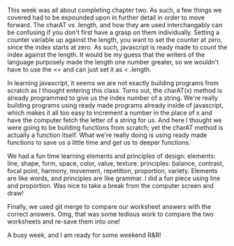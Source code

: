 This week was all about completing chapter two. As such, a few things we covered had to be expounded upon in further detail in order to move forward. The charAT vs .length, and how they are used interchangably can be confusing if you don't first have a grasp on them individually. Setting a counter variable up against the length, you want to set the counter at zero, since the index starts at zero. As such, javascript is ready made to count the index against the length. It would be my guess that the writers of the language purposely made the length one number greater, so we wouldn't have to use the <= and can just set it as < .length.

In learning javascript, it seems we are not exactly building programs from scratch as I thought entering this class. Turns out, the charAT(x) method is already programmed to give us the index number of a string. We're really building programs using ready made programs already inside of javascript, which makes it all too easy to increment a number in the place of x and have the computer fetch the letter of a string for us. And here I thought we were going to be building functions from scratch; yet the charAT method is actually a function itself. What we're really doing is using ready made functions to save us a little time and get us to deeper functions.

We had a fun time learning elements and principles of design:
  elements: line, shape, form, space, color, value, texture.
  principles: balance, contrast, focal point, harmony, movement, repetition, proportion, variety.
Elements are like words, and principles are like grammar. I did a fun piece using line and proportion. Was nice to take a break from the computer screen and draw!

Finally, we used git merge to compare our worksheet answers with the correct answers. Omg, that was some tedious work to compare the two worksheets and re-save them into one! 

A busy week, and I am ready for some weekend R&R!
